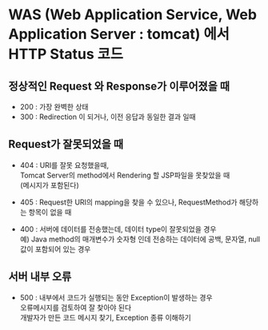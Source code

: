 # WAS (Web Application Service, Web Application Server : tomcat) 에서 HTTP Status 코드

## 정상적인 Request 와 Response가 이루어졌을 때 
* 200 : 가장 완벽한 상태
* 300 : Redirection 이 되거나, 이전 응답과 동일한 결과 일때

## Request가 잘못되었을 때
* 404 : URI를 잘못 요청했을때,  
Tomcat Server의 method에서 Rendering 할 JSP파일을 못찾았을 때  
(메시지가 포함된다)

* 405 : Request한 URI의 mapping을 찾을 수 있으나, RequestMethod가 해당하는 항목이 없을 때

* 400 : 서버에 데이터를 전송했는데, 데이터 type이 잘못되었을 경우  
예) Java method의 매개변수가 숫자형 인데 전송하는 데이터에 공백, 문자열, null 값이 포함되어 있는 경우

## 서버 내부 오류
* 500 : 내부에서 코드가 실행되는 동안 Exception이 발생하는 경우  
오류메시지를 검토하여 잘 찾아야 된다  
개발자가 만든 코드 메시지 찾기, Exception 종류 이해하기
